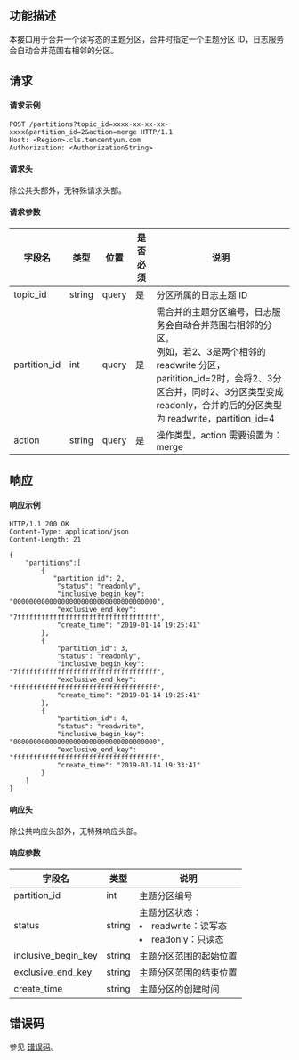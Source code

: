 ## 功能描述

本接口用于合并一个读写态的主题分区，合并时指定一个主题分区 ID，日志服务会自动合并范围右相邻的分区。

## 请求

#### 请求示例

```shell
POST /partitions?topic_id=xxxx-xx-xx-xx-xxxx&partition_id=2&action=merge HTTP/1.1
Host: <Region>.cls.tencentyun.com
Authorization: <AuthorizationString>
```

#### 请求头

除公共头部外，无特殊请求头部。

#### 请求参数

| 字段名       | 类型   | 位置  | 是否必须 | 说明                                                         |
| ------------ | ------ | ----- | -------- | ------------------------------------------------------------ |
| topic_id     | string | query | 是       | 分区所属的日志主题 ID                                       |
| partition_id | int    | query | 是       | 需合并的主题分区编号，日志服务会自动合并范围右相邻的分区。<br>例如，若2、3是两个相邻的 readwrite 分区，paritition_id=2时，会将2、3分区合并，同时2、3分区类型变成 readonly，合并的后的分区类型为 readwrite，partition_id=4 |
| action       | string | query | 是       | 操作类型，action 需要设置为：merge                         |

## 响应

#### 响应示例

```shell
HTTP/1.1 200 OK
Content-Type: application/json
Content-Length: 21

{
    "partitions":[
        {
           "partition_id": 2,
            "status": "readonly",
            "inclusive_begin_key": "000000000000000000000000000000000000",
            "exclusive_end_key": "7fffffffffffffffffffffffffffffffffff",
            "create_time": "2019-01-14 19:25:41"
        },
        {
            "partition_id": 3,
            "status": "readonly",
            "inclusive_begin_key": "7fffffffffffffffffffffffffffffffffff",
            "exclusive_end_key": "ffffffffffffffffffffffffffffffffffff",
            "create_time": "2019-01-14 19:25:41"
        },
        {
            "partition_id": 4,
            "status": "readwrite",
            "inclusive_begin_key": "000000000000000000000000000000000000",
            "exclusive_end_key": "ffffffffffffffffffffffffffffffffffff",
            "create_time": "2019-01-14 19:33:41"
        }
    ]
}
```

#### 响应头

除公共响应头部外，无特殊响应头部。

#### 响应参数

| 字段名              | 类型   | 说明                                                |
| ------------------- | ------ | --------------------------------------------------- |
| partition_id        | int    | 主题分区编号                                        |
| status              | string | 主题分区状态：<br><li>readwrite：读写态<br><li>readonly：只读态 |
| inclusive_begin_key | string | 主题分区范围的起始位置                              |
| exclusive_end_key   | string | 主题分区范围的结束位置                              |
| create_time         | string | 主题分区的创建时间                                  |



## 错误码

参见 [错误码](https://intl.cloud.tencent.com/document/product/614/12402)。
